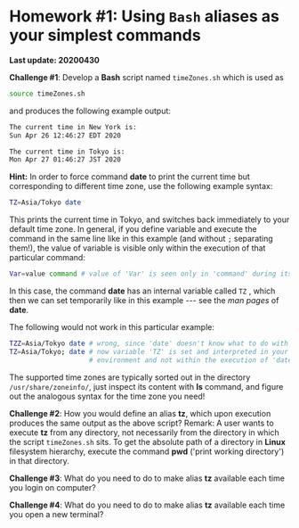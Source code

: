 
# Homework #1: Using ```Bash``` aliases as your simplest commands

**Last update: 20200430**

**Challenge #1**: Develop a **Bash** script named ```timeZones.sh``` which is used as 

```bash
source timeZones.sh
```

and produces the following example output:

```bash
The current time in New York is:
Sun Apr 26 12:46:27 EDT 2020

The current time in Tokyo is:
Mon Apr 27 01:46:27 JST 2020
```

**Hint:** In order to force command **date** to print the current time but corresponding to different time zone, use the following example syntax:

```bash
TZ=Asia/Tokyo date
```

This prints the current time in Tokyo, and switches back immediately to your default time zone. In general, if you define variable and execute the command in the same line like in this example (and without ```;``` separating them!), the value of variable is visible only within the execution of that particular command:

```bash
Var=value command # value of 'Var' is seen only in 'command' during its execution
```

In this case, the command **date** has an internal variable called ```TZ``` , which then we can set temporarily like in this example --- see the _man pages_ of **date**. 

The following would not work in this particular example:

```bash
TZZ=Asia/Tokyo date # wrong, since 'date' doesn't know what to do with variable TZZ
TZ=Asia/Tokyo; date # now variable 'TZ' is set and interpreted in your local
                    # environment and not within the execution of 'date'  
```

The supported time zones are typically sorted out in the directory ```/usr/share/zoneinfo/```, just inspect its content with **ls** command, and figure out the analogous syntax for the time zone you need!

**Challenge #2**: How you would define an alias **tz**, which upon execution produces the same output as the above script? Remark: A user wants to execute **tz** from any directory, not necessarily from the directory in which the script ```timeZones.sh``` sits. To get the absolute path of a directory in **Linux** filesystem hierarchy, execute the command **pwd** ('print working directory') in that directory.  

**Challenge #3**: What do you need to do to make alias **tz** available each time you login on computer?

**Challenge #4**: What do you need to do to make alias **tz** available each time you open a new terminal?

